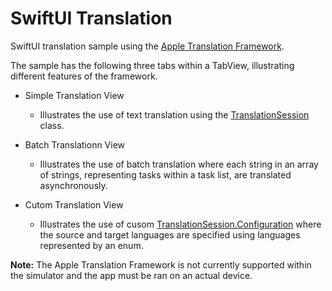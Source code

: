 # SwiftUI Translation

SwiftUI translation sample using the [Apple Translation Framework](https://developer.apple.com/documentation/translation/).

The sample has the following three tabs within a TabView, illustrating different features of the framework.

- Simple Translation View
  - Illustrates the use of text translation using the [TranslationSession](https://developer.apple.com/documentation/translation/translationsession) class.
 
- Batch Translationn View
  - Illustrates the use of batch translation where each string in an array of strings, representing tasks within a task list, are translated asynchronously.
 
- Cutom Translation View
  - Illustrates the use of cusom [TranslationSession.Configuration](https://developer.apple.com/documentation/translation/translationsession/configuration/) where the source and target languages are specified using languages represented by an enum.
 
**Note:** The Apple Translation Framework is not currently supported within the simulator and the app must be ran on an actual device.   
